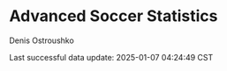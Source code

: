 # Advanced Soccer Statistics
Denis Ostroushko

<!-- gfm -->

Last successful data update: 2025-01-07 04:24:49 CST
